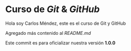 # Curso de _Git_ & _GitHub_

Hola soy Carlos Méndez, este es el curso de Git y GitHub

Agregado más contenido al _README.md_

Este commit es para oficializar nuestra versión **1.0.0**
